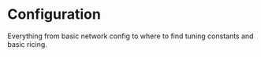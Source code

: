 # Configuration

Everything from basic network config to where to find tuning constants and basic
ricing.

